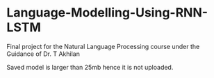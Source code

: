 # Language-Modelling-Using-RNN-LSTM
Final project for the Natural Language Processing course under the Guidance of Dr. T Akhilan

Saved model is larger than 25mb hence it is not uploaded.
